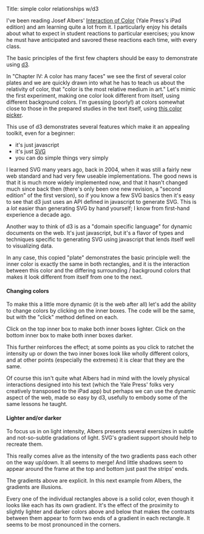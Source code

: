 Title:      simple color relationships w/d3


I've been reading Josef Albers' [Interaction of
Color](http://yupnet.org/interactionofcolor/) (Yale Press's iPad
edition) and am learning quite a lot from it. I particularly enjoy
his details about what to expect in student reactions to particular
exercises; you know he must have anticipated and savored these
reactions each time, with every class.

The basic principles of the first few chapters should be easy to
demonstrate using [d3](http://d3js.org/).

In "Chapter IV: A color has many faces" we see the first of several
color plates and we are quickly drawn into what he has to teach us
about the relativity of color, that "color is the most relative
medium in art." Let's mimic the first experiment, making one color
look different from itself, using different background colors. I'm
guessing (poorly!) at colors somewhat close to those in the prepared
studies in the text itself, using [this color
picker](http://www.colorpicker.com/).

<div id='basic'></div>
<script>
var width = 700, height = 800;
var svg = d3.select("#basic").append("svg")
    .attr("width", width)
    .attr("height", height);
var outer1 = svg.append("rect")
    .attr("x", 50)
    .attr("y", 50)
    .attr("width", 600)
    .attr("height", 300)
    .attr("fill", "#4C0A73");
var inner1 = svg.append("rect")
    .attr("x", 100)
    .attr("y", 100)
    .attr("width", 500)
    .attr("height", 200)
    .attr("fill", "#5A6E5E");
var outer2 = svg.append("rect")
    .attr("x", 50)
    .attr("y", 450)
    .attr("width", 600)
    .attr("height", 300)
    .attr("fill", "#9DD1CE");
var inner2 = svg.append("rect")
    .attr("x", 100)
    .attr("y", 500)
    .attr("width", 500)
    .attr("height", 200)
    .attr("fill", "#5A6E5E");
</script>

This use of d3 demonstrates several features which make it an
appealing toolkit, even for a beginner:

* it's just javascript
* it's just [SVG](http://en.wikipedia.org/wiki/Scalable_Vector_Graphics)
* you can do simple things very simply

I learned SVG many years ago, back in 2004, when it was still a
fairly new web standard and had very few useable implementations.
The good news is that it is much more widely implemented now, and
that it hasn't changed much since back then (there's only been one
new revision, a "second edition" of the first version), so if you
know a few SVG basics then it's easy to see that d3 just uses an
API defined in javascript to generate SVG.  This is a *lot* easier
than generating SVG by hand yourself; I know from first-hand
experience a decade ago.

Another way to think of d3 is as a "domain specific language" for
dynamic documents on the web.  It's just javascript, but it's a
flavor of types and techniques specific to generating SVG using
javascript that lends itself well to visualizing data.

In any case, this copied "plate" demonstrates the basic principle
well: the inner color is exactly the same in both rectangles, and
it is the interaction between this color and the differing surrounding
/ background colors that makes it look different from itself from
one to the next.


#### Changing colors

To make this a little more dynamic (it is the web after all) let's
add the ability to change colors by clicking on the inner boxes.
The code will be the same, but with the "click" method defined on
each.

Click on the top inner box to make both inner boxes lighter.  Click
on the bottom inner box to make both inner boxes darker.

<div id='changing-colors'></div>
<script>
var width = 700, height = 800;
var innercolor = "#5A6E5E";
var svg = d3.select("#changing-colors").append("svg")
    .attr("width", width)
    .attr("height", height);
var outer1 = svg.append("rect")
    .attr("x", 50)
    .attr("y", 50)
    .attr("width", 600)
    .attr("height", 300)
    .attr("fill", "#4C0A73");
var inner1 = svg.append("rect")
    .attr("x", 100)
    .attr("y", 100)
    .attr("width", 500)
    .attr("height", 200)
    .attr("fill", innercolor)
    .on("click", function(){
        brighten();
    });
var outer2 = svg.append("rect")
    .attr("x", 50)
    .attr("y", 450)
    .attr("width", 600)
    .attr("height", 300)
    .attr("fill", "#9DD1CE");
var inner2 = svg.append("rect")
    .attr("x", 100)
    .attr("y", 500)
    .attr("width", 500)
    .attr("height", 200)
    .attr("fill", innercolor)
    .on("click", function(){
        darken();
    });

function brighten () {
    [inner1, inner2].forEach(function(item) {
        item.style("fill", d3.hsl(item.style("fill")).brighter(.1));
    });
}

function darken () {
    [inner1, inner2].forEach(function(item) {
        item.style("fill", d3.hsl(item.style("fill")).darker(.1));
    });
}
</script>


This further reinforces the effect; at some points as you click to
ratchet the intensity up or down the two inner boxes look like
wholly different colors, and at other points (especially the extremes)
it is clear that they are the same.

Of course this isn't quite what Albers had in mind with the lovely
physical interactions designed into his text (which the Yale Press' folks
very creatively transposed to the iPad app) but perhaps we can use the
dynamic aspect of the web, made so easy by d3, usefully to embody some
of the same lessons he taught.


#### Lighter and/or darker

To focus us in on light intensity, Albers presents several exersizes
in subtle and not-so-subtle gradations of light. SVG's gradient support
should help to recreate them.

<div id='light-stripes'></div>
<script>
var width = 450, height = 700;
var svg = d3.select("#light-stripes").append("svg")
    .attr("width", width)
    .attr("height", height);
// basic gradient
var gradient_up = svg.append("svg:defs")
    .append("svg:linearGradient")
        .attr("id", "gradient_up")
        .attr("x1", "0%")
        .attr("y1", "0%")
        .attr("x2", "0%")
        .attr("y2", "100%");
gradient_up.append("svg:stop")
    .attr("offset", "0%")
    .attr("stop-color", "#222")
    .attr("stop-opacity", 1);
gradient_up.append("svg:stop")
    .attr("offset", "100%")
    .attr("stop-color", "#ddd")
    .attr("stop-opacity", 1);
// now the opposite; perhaps a transform instead?
var gradient_down = svg.append("svg:defs")
    .append("svg:linearGradient")
        .attr("id", "gradient_down")
        .attr("x1", "0%")
        .attr("y1", "100%")
        .attr("x2", "0%")
        .attr("y2", "0%");
gradient_down.append("svg:stop")
    .attr("offset", "0%")
    .attr("stop-color", "#222")
    .attr("stop-opacity", 1);
gradient_down.append("svg:stop")
    .attr("offset", "100%")
    .attr("stop-color", "#ddd")
    .attr("stop-opacity", 1);

// the frame
var outer = svg.append("rect")
    .attr("x", 0)
    .attr("y", 0)
    .attr("width", width)
    .attr("height", height)
    .attr("fill", "#888");
// the inner "background"
var inner = svg.append("rect")
    .attr("x", 10)
    .attr("y", 10)
    .attr("width", width-20)
    .attr("height", height-20)
    .style("fill", "url(#gradient_up)");

var bar_width = (width-20) / 19;

var x_scale = d3.scale.linear()
    .domain([0, 18])
    .range([10, width-10-bar_width]);

// the "foreground"
for(var i=0; i<19; i++) {
    if(i % 2) {
        var barup = svg.append("rect")
            .attr("x", x_scale(i))
            .attr("y", 10)
            .attr("width", bar_width)
            .attr("height", height-20);
        barup.style("fill", "url(#gradient_down)");
    }
}
</script>

This really comes alive as the intensity of the two gradients pass
each other on the way up/down. It all seems to merge!  And little
shadows seem to appear around the frame at the top and bottom just
past the strips' ends.

The gradients above are explicit. In this next example from Albers,
the gradients are illusions.

<div id='gradations'></div>
<script>
var width = 300, height = 700;
var svg = d3.select("#gradations").append("svg")
    .attr("width", width)
    .attr("height", height);

// the frame
var outer = svg.append("rect")
    .attr("x", 0)
    .attr("y", 0)
    .attr("width", width)
    .attr("height", height)
    .attr("fill", "#888");

var bar_width = (width - 60) / 2;
var bar_height = (height-20) / 17;

var y_scale = d3.scale.linear()
    .domain([0, 16])
    .range([height-20-bar_height, 20]);
var color_scale = d3.scale.linear()
    .domain([0, 16])
    .range(['#222', '#ddd']);

// the panels
for(var i=0; i<17; i++) {
    var panel= svg.append("rect")
        .attr("x", 20)
        .attr("y", y_scale(i))
        .attr("width", bar_width)
        .attr("height", bar_height)
        .style("fill", color_scale(i));
    var panel= svg.append("rect")
        .attr("x", (width/2) + 10)
        .attr("y", y_scale(i))
        .attr("width", bar_width)
        .attr("height", bar_height)
        .style("fill", color_scale(i));
}
</script>


Every one of the individual rectangles above is a solid color, even
though it looks like each has its own gradient. It's the effect of the 
proximity to slightly lighter and darker colors above and below that
makes the contrasts between them appear to form two ends of a gradient
in each rectangle. It seems to be most pronounced in the corners.
